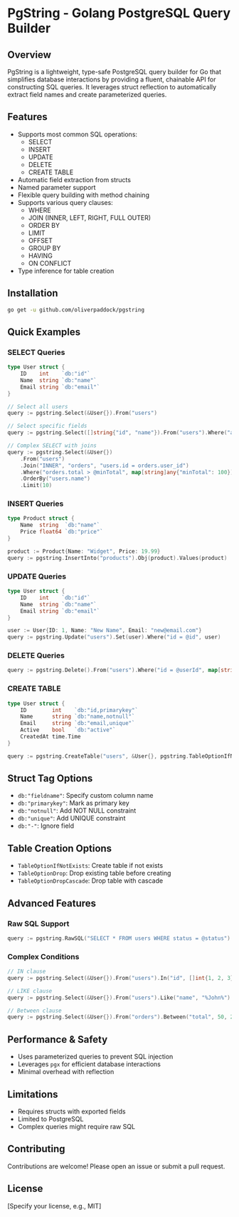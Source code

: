 # PgString - Golang PostgreSQL Query Builder

## Overview

PgString is a lightweight, type-safe PostgreSQL query builder for Go that simplifies database interactions by providing a fluent, chainable API for constructing SQL queries. It leverages struct reflection to automatically extract field names and create parameterized queries.

## Features

- Supports most common SQL operations:
    - SELECT
    - INSERT
    - UPDATE
    - DELETE
    - CREATE TABLE
- Automatic field extraction from structs
- Named parameter support
- Flexible query building with method chaining
- Supports various query clauses:
    - WHERE
    - JOIN (INNER, LEFT, RIGHT, FULL OUTER)
    - ORDER BY
    - LIMIT
    - OFFSET
    - GROUP BY
    - HAVING
    - ON CONFLICT
- Type inference for table creation

## Installation

```bash
go get -u github.com/oliverpaddock/pgstring
```

## Quick Examples

### SELECT Queries

```go
type User struct {
    ID    int    `db:"id"`
    Name  string `db:"name"`
    Email string `db:"email"`
}

// Select all users
query := pgstring.Select(&User{}).From("users")

// Select specific fields
query := pgstring.Select([]string{"id", "name"}).From("users").Where("age > @minAge", map[string]any{"minAge": 18})

// Complex SELECT with joins
query := pgstring.Select(&User{})
    .From("users")
    .Join("INNER", "orders", "users.id = orders.user_id")
    .Where("orders.total > @minTotal", map[string]any{"minTotal": 100})
    .OrderBy("users.name")
    .Limit(10)
```

### INSERT Queries

```go
type Product struct {
    Name  string  `db:"name"`
    Price float64 `db:"price"`
}

product := Product{Name: "Widget", Price: 19.99}
query := pgstring.InsertInto("products").Obj(product).Values(product)
```

### UPDATE Queries

```go
type User struct {
    ID    int    `db:"id"`
    Name  string `db:"name"`
    Email string `db:"email"`
}

user := User{ID: 1, Name: "New Name", Email: "new@email.com"}
query := pgstring.Update("users").Set(user).Where("id = @id", user)
```

### DELETE Queries

```go
query := pgstring.Delete().From("users").Where("id = @userId", map[string]any{"userId": 5})
```

### CREATE TABLE

```go
type User struct {
    ID        int    `db:"id,primarykey"`
    Name      string `db:"name,notnull"`
    Email     string `db:"email,unique"`
    Active    bool   `db:"active"`
    CreatedAt time.Time
}

query := pgstring.CreateTable("users", &User{}, pgstring.TableOptionIfNotExists)
```

## Struct Tag Options

- `db:"fieldname"`: Specify custom column name
- `db:"primarykey"`: Mark as primary key
- `db:"notnull"`: Add NOT NULL constraint
- `db:"unique"`: Add UNIQUE constraint
- `db:"-"`: Ignore field

## Table Creation Options

- `TableOptionIfNotExists`: Create table if not exists
- `TableOptionDrop`: Drop existing table before creating
- `TableOptionDropCascade`: Drop table with cascade

## Advanced Features

### Raw SQL Support

```go
query := pgstring.RawSQL("SELECT * FROM users WHERE status = @status")
```

### Complex Conditions

```go
// IN clause
query := pgstring.Select(&User{}).From("users").In("id", []int{1, 2, 3})

// LIKE clause
query := pgstring.Select(&User{}).From("users").Like("name", "%John%")

// Between clause
query := pgstring.Select(&User{}).From("orders").Between("total", 50, 200)
```

## Performance & Safety

- Uses parameterized queries to prevent SQL injection
- Leverages `pgx` for efficient database interactions
- Minimal overhead with reflection

## Limitations

- Requires structs with exported fields
- Limited to PostgreSQL
- Complex queries might require raw SQL

## Contributing

Contributions are welcome! Please open an issue or submit a pull request.

## License

[Specify your license, e.g., MIT]
